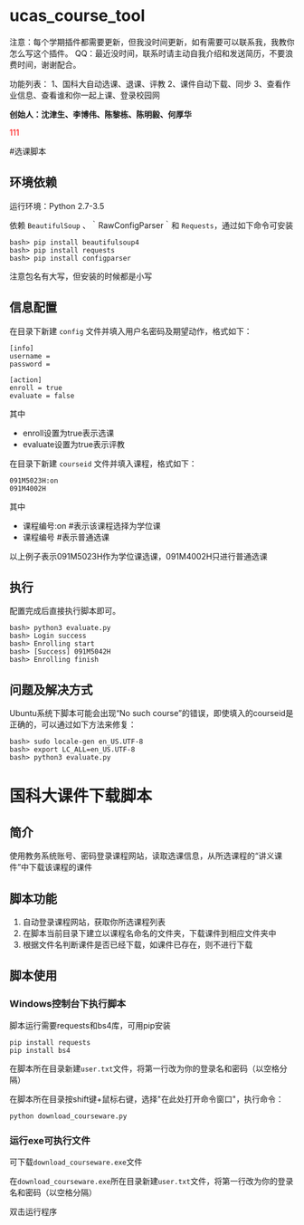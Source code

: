 # ucas_course_tool
注意：每个学期插件都需要更新，但我没时间更新，如有需要可以联系我，我教你怎么写这个插件。 QQ：最近没时间，联系时请主动自我介绍和发送简历，不要浪费时间，谢谢配合。

功能列表：
1、国科大自动选课、退课、评教
2、课件自动下载、同步
3、查看作业信息、查看谁和你一起上课、登录校园网


**创始人：沈津生、李博伟、陈黎栋、陈明毅、何厚华**


<font color="red">111</font>

#选课脚本
## 环境依赖
运行环境：Python 2.7-3.5

依赖 `BeautifulSoup` 、｀RawConfigParser｀和 `Requests`，通过如下命令可安装

```
bash> pip install beautifulsoup4
bash> pip install requests
bash> pip install configparser
```
注意包名有大写，但安装的时候都是小写


## 信息配置
在目录下新建 `config` 文件并填入用户名密码及期望动作，格式如下：

```
[info]
username =
password =

[action]
enroll = true
evaluate = false
```

其中

- enroll设置为true表示选课
- evaluate设置为true表示评教

在目录下新建 `courseid` 文件并填入课程，格式如下：

```
091M5023H:on
091M4002H
```

其中

- 课程编号:on #表示该课程选择为学位课
- 课程编号 #表示普通选课

以上例子表示091M5023H作为学位课选课，091M4002H只进行普通选课

## 执行
配置完成后直接执行脚本即可。

```
bash> python3 evaluate.py
bash> Login success
bash> Enrolling start
bash> [Success] 091M5042H
bash> Enrolling finish
```

## 问题及解决方式
Ubuntu系统下脚本可能会出现“No such course”的错误，即使填入的courseid是正确的，可以通过如下方法来修复：

```
bash> sudo locale-gen en_US.UTF-8  
bash> export LC_ALL=en_US.UTF-8
bash> python3 evaluate.py
```

# 国科大课件下载脚本
## 简介
使用教务系统账号、密码登录课程网站，读取选课信息，从所选课程的“讲义课件”中下载该课程的课件

## 脚本功能
1. 自动登录课程网站，获取你所选课程列表
2. 在脚本当前目录下建立以课程名命名的文件夹，下载课件到相应文件夹中
3. 根据文件名判断课件是否已经下载，如课件已存在，则不进行下载

## 脚本使用
### Windows控制台下执行脚本

脚本运行需要requests和bs4库，可用pip安装
```
pip install requests
pip install bs4
```

在脚本所在目录新建`user.txt`文件，将第一行改为你的登录名和密码（以空格分隔）

在脚本所在目录按shift键+鼠标右键，选择"在此处打开命令窗口"，执行命令：
```
python download_courseware.py
```

### 运行exe可执行文件
可下载`download_courseware.exe`文件


在`download_courseware.exe`所在目录新建`user.txt`文件，将第一行改为你的登录名和密码（以空格分隔）


双击运行程序

